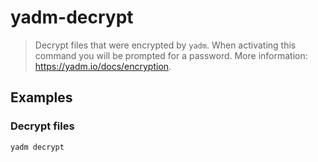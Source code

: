 # yadm-decrypt

> Decrypt files that were encrypted by `yadm`. When activating this command you will be prompted for a password. More information: <https://yadm.io/docs/encryption>.

## Examples

### Decrypt files

```bash
yadm decrypt
```
